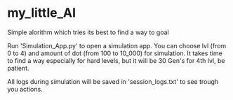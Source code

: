 # my_little_AI
Simple alorithm which tries its best to find a way to goal

Run 'Simulation_App.py' to open a simulation app.
You can choose lvl (from 0 to 4) and amount of dot (from 100 to 10_000) for simulation.
It takes time to find a way especially for hard levels, but it will be 30 Gen's for 4th lvl, be patient.

All logs during simulation will be saved in 'session_logs.txt' to see trough you actions.
